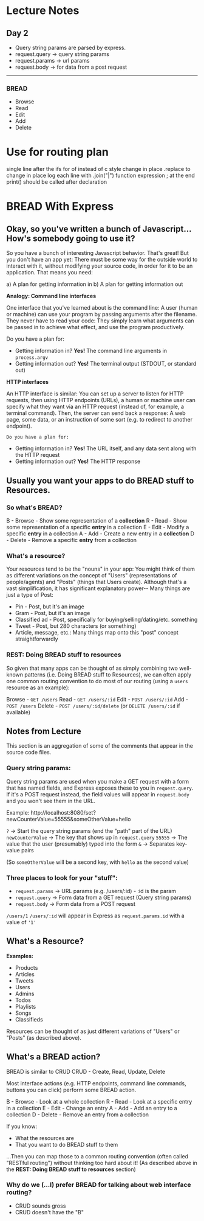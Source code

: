 # Lecture Notes 
## Day 2

* Query string params are parsed by express.
* request.query -> query string params
* request.params -> url params
* request.body -> for data from a post request
***
### BREAD
* Browse
* Read
* Edit
* Add
* Delete
# Use for routing plan

single line after the ifs
for of instead of c style
change in place
.replace to change in place
log each line with .join("|")
function expression
; at the end
print() should be called after declaration

# BREAD With Express

## Okay, so you've written a bunch of Javascript... How's somebody going to use it?

  So you have a bunch of interesting Javascript behavior. That's great! But you don't have an app yet: There must be some way for the outside world to interact with it, without modifying your source code, in order for it to be an application. That means you need:

  a) A plan for getting information in
  b) A plan for getting information out

  **Analogy: Command line interfaces**

  One interface that you've learned about is the command line: A user (human or machine) can use your program by passing arguments after the filename. They never have to read your code: They simply learn what arguments can be passed in to achieve what effect, and use the program productively.

  Do you have a plan for:

  * Getting information in? **Yes!** The command line arguments in `process.argv`
  * Getting information out? **Yes!** The terminal output (STDOUT, or standard out)

  **HTTP interfaces**

  An HTTP interface is similar: You can set up a server to listen for HTTP requests, then using HTTP endpoints (URLs), a human or machine user can specify what they want via an HTTP request (instead of, for example, a terminal command). Then, the server can send back a response: A web page, some data, or an instruction of some sort (e.g. to redirect to another endpoint).

    Do you have a plan for:

  * Getting information in? **Yes!** The URL itself, and any data sent along with the HTTP request
  * Getting information out? **Yes!** The HTTP response

## Usually you want your apps to do BREAD stuff to Resources.

  ### So what's BREAD?

  B - Browse - Show some representation of a **collection**
  R - Read - Show some representation of a specific **entry** in a collection
  E - Edit - Modify a specific **entry** in a collection
  A - Add - Create a new entry in a **collection**
  D - Delete - Remove a specific **entry** from a collection

  ### What's a resource?

  Your resources tend to be the "nouns" in your app: You might think of them as different variations on the concept of "Users" (representations of people/agents) and "Posts" (things that Users create). Although that's a vast simplification, it has significant explanatory power-- Many things are just a type of Post:

  * Pin - Post, but it's an image
  * Gram - Post, but it's an image
  * Classified ad - Post, specifically for buying/selling/dating/etc. something
  * Tweet - Post, but 280 characters (or something)
  * Article, message, etc.: Many things map onto this "post" concept straightforwardly

  ### REST: Doing BREAD stuff to resources

  So given that many apps can be thought of as simply combining two well-known patterns (i.e. Doing BREAD stuff to Resources), we can often apply one common routing convention to do most of our routing (using a `users` resource as an example):

  Browse - `GET /users`
  Read   - `GET /users/:id`
  Edit   - `POST /users/:id`
  Add    - `POST /users`
  Delete - `POST /users/:id/delete` (or `DELETE /users/:id` if available)

## Notes from Lecture

This section is an aggregation of some of the comments that appear in the source code files.

### Query string params:

  Query string params are used when you make a GET request with a form that has named fields, and Express exposes these to you in `request.query`. If it's a POST request instead, the field values will appear in `request.body` and you won't see them in the URL.

  Example: http://localhost:8080/set?newCounterValue=55555&someOtherValue=hello

  `?` -> Start the query string params (end the "path" part of the URL)
  `newCounterValue` -> The key that shows up in `request.query`
  `55555` -> The value that the user (presumably) typed into the form
  `&` -> Separates key-value pairs

  (So `someOtherValue` will be a second key, with `hello` as the second value)

### Three places to look for your "stuff":
  * `request.params` -> URL params (e.g. /users/:id) - :id is the param
  * `request.query` -> Form data from a GET request (Query string params)
  * `request.body` -> Form data from a POST request

  `/users/1`
  `/users/:id` will appear in Express as `request.params.id` with a value of  `'1'`


## What's a Resource?

**Examples:**

* Products
* Articles
* Tweets
* Users
* Admins
* Todos
* Playlists
* Songs
* Classifieds

Resources can be thought of as just different variations of "Users" or "Posts" (as described above).

## What's a BREAD action?

BREAD is similar to CRUD
CRUD - Create, Read, Update, Delete

Most interface actions (e.g. HTTP endpoints, command line commands, buttons you can click) perform some BREAD action.

B - Browse - Look at a whole collection
R - Read - Look at a specific entry in a collection
E - Edit - Change an entry
A - Add - Add an entry to a collection
D - Delete - Remove an entry from a collection

If you know:
* What the resources are
* That you want to do BREAD stuff to them

...Then you can map those to a common routing convention (often called "RESTful routing") without thinking too hard about it! (As described above in the **REST: Doing BREAD stuff to resources** section)


### Why do we (...I) prefer BREAD for talking about web interface routing?
  * CRUD sounds gross
  * CRUD doesn't have the "B"
